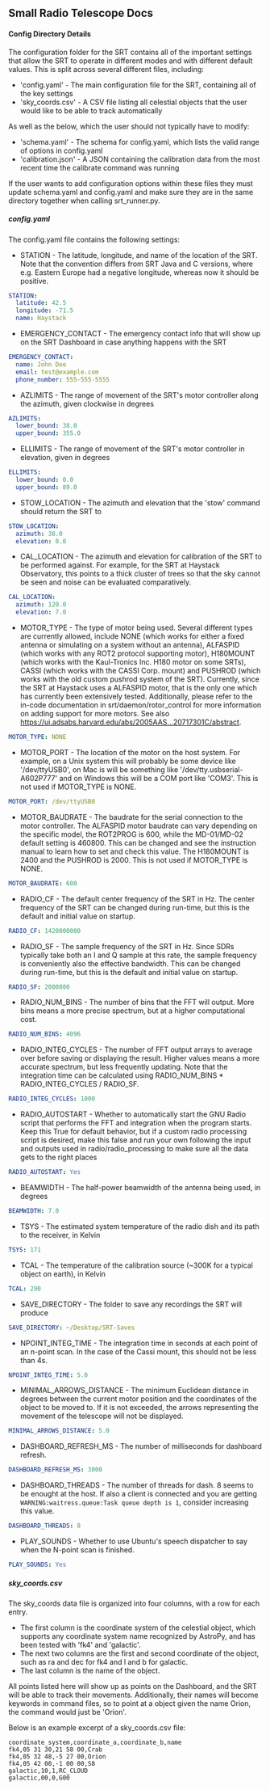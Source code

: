 ## Small Radio Telescope Docs
#### Config Directory Details

The configuration folder for the SRT contains all of the important settings that allow the SRT to operate in different modes and with different default values.  This is split across several different files, including:

 * 'config.yaml' - The main configuration file for the SRT, containing all of the key settings
 * 'sky_coords.csv' - A CSV file listing all celestial objects that the user would like to be able to track automatically

As well as the below, which the user should not typically have to modify:

 * 'schema.yaml' - The schema for config.yaml, which lists the valid range of options in config.yaml
 * 'calibration.json' - A JSON containing the calibration data from the most recent time the calibrate command was running

If the user wants to add configuration options within these files they must update schema.yaml and config.yaml and make sure they are in the same directory together when calling srt_runner.py.
##### config.yaml

The config.yaml file contains the following settings:

* STATION - The latitude, longitude, and name of the location of the SRT. Note that the convention differs from SRT Java and C versions, where e.g. Eastern Europe had a negative longitude, whereas now it should be positive.
```YAML
STATION:
  latitude: 42.5
  longitude: -71.5
  name: Haystack
```

* EMERGENCY_CONTACT - The emergency contact info that will show up on the SRT Dashboard in case anything happens with the SRT
```YAML
EMERGENCY_CONTACT:
  name: John Doe
  email: test@example.com
  phone_number: 555-555-5555
```

* AZLIMITS - The range of movement of the SRT's motor controller along the azimuth, given clockwise in degrees
```YAML
AZLIMITS:
  lower_bound: 38.0
  upper_bound: 355.0
```

* ELLIMITS - The range of movement of the SRT's motor controller in elevation, given in degrees
```YAML
ELLIMITS:
  lower_bound: 0.0
  upper_bound: 89.0
```

* STOW_LOCATION - The azimuth and elevation that the 'stow' command should return the SRT to
```YAML
STOW_LOCATION:
  azimuth: 38.0
  elevation: 0.0
```

* CAL_LOCATION - The azimuth and elevation for calibration of the SRT to be performed against.  For example, for the SRT at Haystack Observatory, this points to a thick cluster of trees so that the sky cannot be seen and noise can be evaluated comparatively.
```YAML
CAL_LOCATION:
  azimuth: 120.0
  elevation: 7.0
```

* MOTOR_TYPE - The type of motor being used.  Several different types are currently allowed, include NONE (which works for either a fixed antenna or simulating on a system without an antenna), ALFASPID (which works with any ROT2 protocol supporting motor), H180MOUNT (which works with the Kaul-Tronics Inc. H180 motor on some SRTs), CASSI (which works with the CASSI Corp. mount) and PUSHROD (which works with the old custom pushrod system of the SRT).  Currently, since the SRT at Haystack uses a ALFASPID motor, that is the only one which has currently been extensively tested.  Additionally, please refer to the in-code documentation in srt/daemon/rotor_control for more information on adding support for more motors. See also https://ui.adsabs.harvard.edu/abs/2005AAS...20717301C/abstract.
```YAML
MOTOR_TYPE: NONE
```

* MOTOR_PORT - The location of the motor on the host system.  For example, on a Unix system this will probably be some device like '/dev/ttyUSB0', on Mac is will be something like '/dev/tty.usbserial-A602P777' and on Windows this will be a COM port like 'COM3'.  This is not used if MOTOR_TYPE is NONE.
```YAML
MOTOR_PORT: /dev/ttyUSB0
```

* MOTOR_BAUDRATE - The baudrate for the serial connection to the motor controller. The ALFASPID motor baudrate can vary depending on the specific model, the ROT2PROG is 600, while the MD-01/MD-02 default setting is 460800. This can be changed and see the instruction manual to learn how to set and check this value. The H180MOUNT is 2400 and the PUSHROD is 2000. This is not used if MOTOR_TYPE is NONE.
```YAML
MOTOR_BAUDRATE: 600
```

* RADIO_CF - The default center frequency of the SRT in Hz.  The center frequency of the SRT can be changed during run-time, but this is the default and initial value on startup.
```YAML
RADIO_CF: 1420000000
```

* RADIO_SF - The sample frequency of the SRT in Hz.  Since SDRs typically take both an I and Q sample at this rate, the sample frequency is conveniently also the effective bandwidth.  This can be changed during run-time, but this is the default and initial value on startup.
```YAML
RADIO_SF: 2000000
```

* RADIO_NUM_BINS - The number of bins that the FFT will output.  More bins means a more precise spectrum, but at a higher computational cost.
```YAML
RADIO_NUM_BINS: 4096
```

* RADIO_INTEG_CYCLES - The number of FFT output arrays to average over before saving or displaying the result.  Higher values means a more accurate spectrum, but less frequently updating.  Note that the integration time can be calculated using RADIO_NUM_BINS * RADIO_INTEG_CYCLES / RADIO_SF.
```YAML
RADIO_INTEG_CYCLES: 1000
```

* RADIO_AUTOSTART - Whether to automatically start the GNU Radio script that performs the FFT and integration when the program starts.  Keep this True for default behavior, but if a custom radio processing script is desired, make this false and run your own following the input and outputs used in radio/radio_processing to make sure all the data gets to the right places
```YAML
RADIO_AUTOSTART: Yes
```

* BEAMWIDTH - The half-power beamwidth of the antenna being used, in degrees
```YAML
BEAMWIDTH: 7.0
```

* TSYS - The estimated system temperature of the radio dish and its path to the receiver, in Kelvin
```YAML
TSYS: 171
```

* TCAL - The temperature of the calibration source (~300K for a typical object on earth), in Kelvin
```YAML
TCAL: 290
```

* SAVE_DIRECTORY - The folder to save any recordings the SRT will produce
```YAML
SAVE_DIRECTORY: ~/Desktop/SRT-Saves
```

* NPOINT_INTEG_TIME - The integration time in seconds at each point of an n-point scan. In the case of the Cassi mount, this should not be less than 4s.
```YAML
NPOINT_INTEG_TIME: 5.0
```

* MINIMAL_ARROWS_DISTANCE - The minimum Euclidean distance in degrees between the current motor position and the coordinates of the object to be moved to. If it is not exceeded, the arrows representing the movement of the telescope will not be displayed.
```YAML
MINIMAL_ARROWS_DISTANCE: 5.0
```

* DASHBOARD_REFRESH_MS - The number of milliseconds for dashboard refresh.
```YAML
DASHBOARD_REFRESH_MS: 3000
```

* DASHBOARD_THREADS - The number of threads for dash. 8 seems to be enought at the host. If also a client is connected and you are getting `WARNING:waitress.queue:Task queue depth is 1`, consider increasing this value.
```YAML
DASHBOARD_THREADS: 8
```

* PLAY_SOUNDS - Whether to use Ubuntu's speech dispatcher to say when the N-point scan is finished.
```YAML
PLAY_SOUNDS: Yes
```

##### sky_coords.csv

The sky_coords data file is organized into four columns, with a row for each entry.
* The first column is the coordinate system of the celestial object, which supports any coordinate system name recognized by AstroPy, and has been tested with 'fk4' and 'galactic'.
* The next two columns are the first and second coordinate of the object, such as ra and dec for fk4 and l and b for galactic.
* The last column is the name of the object.

All points listed here will show up as points on the Dashboard, and the SRT will be able to track their movements.  Additionally, their names will become keywords in command files, so to point at a object given the name Orion, the command would just be 'Orion'.

Below is an example excerpt of a sky_coords.csv file:
```CSV
coordinate_system,coordinate_a,coordinate_b,name
fk4,05 31 30,21 58 00,Crab
fk4,05 32 48,-5 27 00,Orion
fk4,05 42 00,-1 00 00,S8
galactic,10,1,RC_CLOUD
galactic,00,0,G00
```
